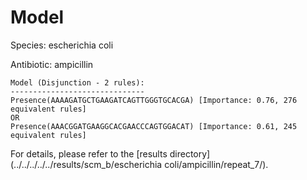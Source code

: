 
# Model

Species: escherichia coli

Antibiotic: ampicillin

```
Model (Disjunction - 2 rules):
------------------------------
Presence(AAAAGATGCTGAAGATCAGTTGGGTGCACGA) [Importance: 0.76, 276 equivalent rules]
OR
Presence(AAACGGATGAAGGCACGAACCCAGTGGACAT) [Importance: 0.61, 245 equivalent rules]

```

For details, please refer to the [results directory](../../../../../results/scm_b/escherichia coli/ampicillin/repeat_7/).

